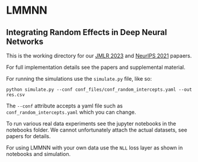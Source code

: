 # LMMNN

## Integrating Random Effects in Deep Neural Networks

This is the working directory for our [JMLR 2023](https://jmlr.org/papers/v24/22-0501.html) and [NeurIPS 2021](https://papers.nips.cc/paper/2021/hash/d35b05a832e2bb91f110d54e34e2da79-Abstract.html) papaers.

For full implementation details see the papers and supplemental material.

For running the simulations use the `simulate.py` file, like so:

```
python simulate.py --conf conf_files/conf_random_intercepts.yaml --out res.csv
```

The `--conf` attribute accepts a yaml file such as `conf_random_intercepts.yaml` which you can change.

To run various real data experiments see the jupyter notebooks in the notebooks folder. We cannot unfortunately attach the actual datasets, see papers for details.

For using LMMNN with your own data use the `NLL` loss layer as shown in notebooks and simulation.
